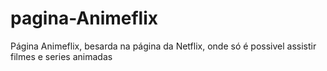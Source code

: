 # pagina-Animeflix
Página Animeflix, besarda na página da  Netflix, onde só é possivel assistir filmes e series animadas
